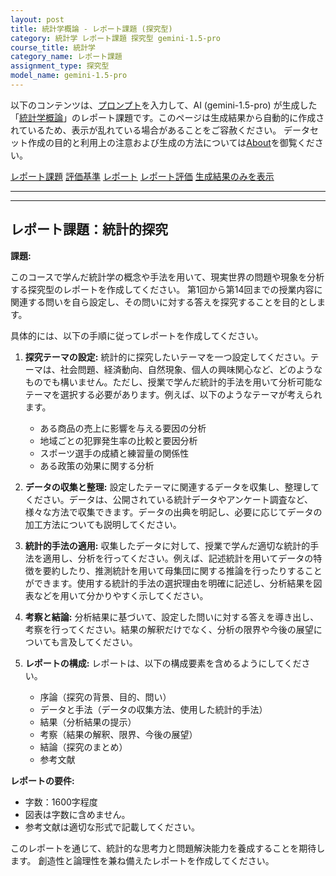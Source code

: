 ```yaml
---
layout: post
title: 統計学概論 - レポート課題 (探究型)
category: 統計学 レポート課題 探究型 gemini-1.5-pro
course_title: 統計学
category_name: レポート課題
assignment_type: 探究型
model_name: gemini-1.5-pro
---
```


以下のコンテンツは、[プロンプト](https://github.com/takedatoshiyuki/synthetic_assignments/tree/main/generated/統計学/gemini-1.5-pro/prompt_レポート課題-探究型.md)を入力して、AI (gemini-1.5-pro) が生成した「[統計学概論](/contents/統計学/)」のレポート課題です。このページは生成結果から自動的に作成されているため、表示が乱れている場合があることをご容赦ください。
データセット作成の目的と利用上の注意および生成の方法については[About](/About)を御覧ください。

[レポート課題](../レポート課題-探究型)
[評価基準](../評価基準-探究型)
[レポート](../レポート-探究型)
[レポート評価](../レポート評価-探究型)
[生成結果のみを表示](https://github.com/takedatoshiyuki/synthetic_assignments/tree/main/generated/統計学/gemini-1.5-pro/レポート課題-探究型.md)
  

***
***
  
## レポート課題：統計的探究

**課題:**

このコースで学んだ統計学の概念や手法を用いて、現実世界の問題や現象を分析する探究型のレポートを作成してください。  第1回から第14回までの授業内容に関連する問いを自ら設定し、その問いに対する答えを探究することを目的とします。

具体的には、以下の手順に従ってレポートを作成してください。

1. **探究テーマの設定:** 統計的に探究したいテーマを一つ設定してください。テーマは、社会問題、経済動向、自然現象、個人の興味関心など、どのようなものでも構いません。ただし、授業で学んだ統計的手法を用いて分析可能なテーマを選択する必要があります。例えば、以下のようなテーマが考えられます。
    * ある商品の売上に影響を与える要因の分析
    * 地域ごとの犯罪発生率の比較と要因分析
    * スポーツ選手の成績と練習量の関係性
    * ある政策の効果に関する分析


2. **データの収集と整理:** 設定したテーマに関連するデータを収集し、整理してください。データは、公開されている統計データやアンケート調査など、様々な方法で収集できます。データの出典を明記し、必要に応じてデータの加工方法についても説明してください。


3. **統計的手法の適用:** 収集したデータに対して、授業で学んだ適切な統計的手法を適用し、分析を行ってください。例えば、記述統計を用いてデータの特徴を要約したり、推測統計を用いて母集団に関する推論を行ったりすることができます。使用する統計的手法の選択理由を明確に記述し、分析結果を図表などを用いて分かりやすく示してください。


4. **考察と結論:** 分析結果に基づいて、設定した問いに対する答えを導き出し、考察を行ってください。結果の解釈だけでなく、分析の限界や今後の展望についても言及してください。


5. **レポートの構成:** レポートは、以下の構成要素を含めるようにしてください。
    * 序論（探究の背景、目的、問い）
    * データと手法（データの収集方法、使用した統計的手法）
    * 結果（分析結果の提示）
    * 考察（結果の解釈、限界、今後の展望）
    * 結論（探究のまとめ）
    * 参考文献


**レポートの要件:**

* 字数：1600字程度
* 図表は字数に含めません。
* 参考文献は適切な形式で記載してください。


このレポートを通じて、統計的な思考力と問題解決能力を養成することを期待します。 創造性と論理性を兼ね備えたレポートを作成してください。
